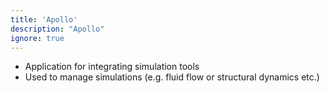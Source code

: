 ```yaml
---
title: 'Apollo'
description: "Apollo"
ignore: true
---
```


* Application for integrating simulation tools
* Used to manage simulations (e.g. fluid flow or structural dynamics etc.)